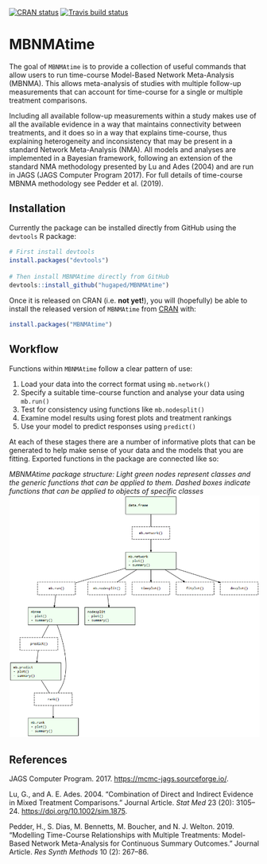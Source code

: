 
<!-- README.md is generated from README.Rmd. Please edit that file -->

<!-- badges: start -->

[![CRAN
status](https://www.r-pkg.org/badges/version/MBNMAtime)](https://CRAN.R-project.org/package=MBNMAtime)
[![Travis build
status](https://travis-ci.org/hugaped/MBNMAtime.svg?branch=master)](https://travis-ci.org/hugaped/MBNMAtime)
<!--[![R-CMD-check](https://github.com/hugaped/MBNMAtime/workflows/R-CMD-check/badge.svg)](https://github.com/hugaped/MBNMAtime/actions)-->
<!-- badges: end -->

# MBNMAtime

The goal of `MBNMAtime` is to provide a collection of useful commands
that allow users to run time-course Model-Based Network Meta-Analysis
(MBNMA). This allows meta-analysis of studies with multiple follow-up
measurements that can account for time-course for a single or multiple
treatment comparisons.

Including all available follow-up measurements within a study makes use
of all the available evidence in a way that maintains connectivity
between treatments, and it does so in a way that explains time-course,
thus explaining heterogeneity and inconsistency that may be present in a
standard Network Meta-Analysis (NMA). All models and analyses are
implemented in a Bayesian framework, following an extension of the
standard NMA methodology presented by Lu and Ades (2004) and are run in
JAGS (JAGS Computer Program 2017). For full details of time-course MBNMA
methodology see Pedder et al. (2019).

## Installation

Currently the package can be installed directly from GitHub using the
`devtools` R package:

``` r
# First install devtools
install.packages("devtools")

# Then install MBNMAtime directly from GitHub
devtools::install_github("hugaped/MBNMAtime")
```

Once it is released on CRAN (i.e. **not yet\!**), you will (hopefully)
be able to install the released version of `MBNMAtime` from
[CRAN](https://CRAN.R-project.org) with:

``` r
install.packages("MBNMAtime")
```

## Workflow

Functions within `MBNMAtime` follow a clear pattern of use:

1.  Load your data into the correct format using `mb.network()`
2.  Specify a suitable time-course function and analyse your data using
    `mb.run()`
3.  Test for consistency using functions like `mb.nodesplit()`
4.  Examine model results using forest plots and treatment rankings
5.  Use your model to predict responses using `predict()`

At each of these stages there are a number of informative plots that can
be generated to help make sense of your data and the models that you are
fitting. Exported functions in the package are connected like so:

*MBNMAtime package structure: Light green nodes represent classes and
the generic functions that can be applied to them. Dashed boxes indicate
functions that can be applied to objects of specific classes*
![Workflow](man/figures/functionstructure.png)

## References

<div id="refs" class="references">

<div id="ref-jags">

JAGS Computer Program. 2017. <https://mcmc-jags.sourceforge.io/>.

</div>

<div id="ref-lu2004">

Lu, G., and A. E. Ades. 2004. “Combination of Direct and Indirect
Evidence in Mixed Treatment Comparisons.” Journal Article. *Stat Med* 23
(20): 3105–24. <https://doi.org/10.1002/sim.1875>.

</div>

<div id="ref-pedder2019">

Pedder, H., S. Dias, M. Bennetts, M. Boucher, and N. J. Welton. 2019.
“Modelling Time-Course Relationships with Multiple Treatments:
Model-Based Network Meta-Analysis for Continuous Summary Outcomes.”
Journal Article. *Res Synth Methods* 10 (2): 267–86.

</div>

</div>
